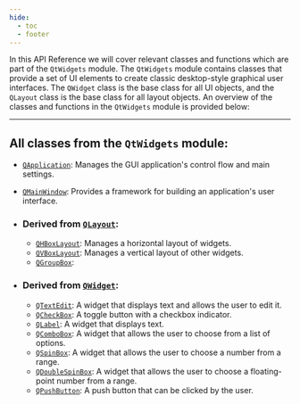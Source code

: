 ```yaml
---
hide:
  - toc
  - footer
---
```


In this API Reference we will cover relevant classes and functions which are part of the `QtWidgets` module. The `QtWidgets` module contains classes that provide a set of UI elements to create classic desktop-style graphical user interfaces. The `QWidget` class is the base class for all UI objects, and the `QLayout` class is the base class for all layout objects. An overview of the classes and functions in the `QtWidgets` module is provided below:

<hr>

## All classes from the `QtWidgets` module:

  - [`QApplication`](QApplication.md): Manages the GUI application's control flow and main settings.
  - [`QMainWindow`](QMainWindow.md): Provides a framework for building an application's user interface.

- ### Derived from [`QLayout`](QLayout.md):
    - [`QHBoxLayout`](QHBoxLayout.md): Manages a horizontal layout of widgets. 
    - [`QVBoxLayout`](QVBoxLayout.md): Manages a vertical layout of other widgets. 
    - [`QGroupBox`](QGroupBox.md): 


- ### Derived from [`QWidget`](QWidget.md):
    - [`QTextEdit`](QTextEdit.md): A widget that displays text and allows the user to edit it.
    - [`QCheckBox`](QCheckBox.md): A toggle button with a checkbox indicator.  
    - [`QLabel`](QLabel.md): A widget that displays text.
    - [`QComboBox`](QComboBox.md): A widget that allows the user to choose from a list of options. 
    - [`QSpinBox`](QSpinBox.md): A widget that allows the user to choose a number from a range.
    - [`QDoubleSpinBox`](QDoubleSpinBox.md): A widget that allows the user to choose a floating-point number from a range.
    - [`QPushButton`](QPushButton.md): A push button that can be clicked by the user.

<br>
<br>
